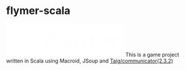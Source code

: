 # flymer-scala
![Flymer logo](/src/main/res/drawable/logo.png?raw=true "Flymer logo")
This is a game project written in Scala using Macroid, JSoup and [Taig/communicator(2.3.2)](https://github.com/Taig/Communicator/tree/2.3.2)
